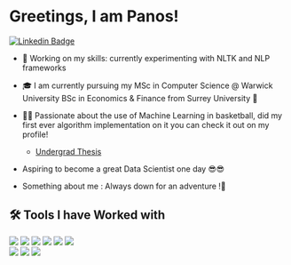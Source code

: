 # Greetings, I am Panos! 

[![Linkedin Badge](https://img.shields.io/badge/LinkedIn-0077B5?style=for-square&logo=linkedin&logoColor=white)](https://www.linkedin.com/in/panagiotis-sotirellos-095087132/)



- 🐣  Working on my skills: currently experimenting with NLTK and NLP frameworks

- 🎓  I am currently pursuing my MSc in Computer Science @ Warwick University BSc in Economics & Finance from Surrey University 🦌

- 🏀🏀 Passionate about the use of Machine Learning in basketball, did my first ever algorithm implementation on it you can check it out on my profile! 
  - [Undergrad Thesis](https://github.com/panossoti/NBA-thesis-projectdis)

- Aspiring to become a great Data Scientist one day 😎😎

- Something about me : Always down for an adventure !🥽


## 🛠️ Tools I have Worked with

![](https://img.shields.io/badge/Code-Python-informational?style=flat&logo=python&logoColor=white&color=32CD32) 
![](https://img.shields.io/badge/Code-R-informational?style=flat&logo=c%2B%2B&logoColor=white&color=32CD32) 
![](https://img.shields.io/badge/Tools-Jupyter-informational?style=flat&logo=Jupyter&logoColor=white&color=32CD32) 
![](https://img.shields.io/badge/Tools-MySQL-informational?style=flat&logo=mysql&logoColor=white&color=32CD32)
![](https://img.shields.io/badge/Tools-MongoDB-informational?style=flat&logo=mongodb&logoColor=white&color=32CD32)
![](https://img.shields.io/badge/Framework-Pandas-informational?style=flat&logo=PyTorch&logoColor=white&color=32CD32)  
![](https://img.shields.io/badge/Framework-Numpy-informational?style=flat&logo=keras&logoColor=white&color=32CD32)
![](https://img.shields.io/badge/Framework-NLTK-informational?style=flat&logo=keras&logoColor=white&color=32CD32)
![](https://img.shields.io/badge/Framework-Scikit--learn-informational?style=flat&logo=scikit-learn&logoColor=white&color=32CD32)



